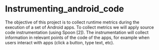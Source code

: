 # Instrumenting_android_code

The objective of this project is to collect runtime metrics during the execution of a set of Android apps.
To collect metrics we will apply source code instrumentation (using Spoon [2]). 
The instrumentation will collect information in relevant points of the code of the apps, for example when users interact with apps (click a button, type text, etc).

